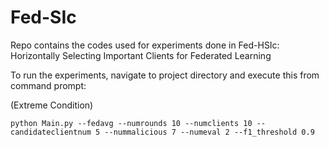 # Fed-SIc
Repo contains the codes used for experiments done in Fed-HSIc: Horizontally Selecting Important Clients for Federated Learning

To run the experiments, navigate to project directory and execute this from command prompt:

(Extreme Condition)
```
python Main.py --fedavg --numrounds 10 --numclients 10 -- candidateclientnum 5 --nummalicious 7 --numeval 2 --f1_threshold 0.9
```
